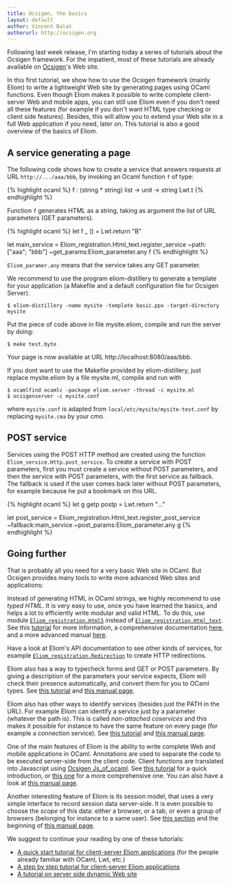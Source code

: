 ```yaml
---
title: Ocsigen, the basics
layout: default
author: Vincent Balat
authorurl: http://ocsigen.org
---
```


Following last week release,
I'm starting today a series of tutorials about the Ocsigen framework. For the impatient, most of these tutorials are already available on [Ocsigen][tutorial]'s Web site.

In this first tutorial, we show how to use the Ocsigen framework (mainly Eliom) to write a lightweight Web site by generating pages using OCaml functions.
Even though Eliom makes it possible to write complete client-server Web and mobile apps,
you can still use Eliom even if you don't need all these features (for example if you don't want HTML type checking or client side features). Besides, this will allow you to extend your Web site in a full Web application if you need, later on. This tutorial is also a good overview of the basics of Eliom.

## A service generating a page

The following code shows how to create a service that answers requests at URL `http://.../aaa/bbb`, by invoking an Ocaml function `f` of type:

{% highlight ocaml %}
f : (string * string) list -> unit -> string Lwt.t
{% endhighlight %}


Function `f` generates HTML as a string, taking as argument the list of URL parameters (GET parameters).

{% highlight ocaml %}
let f _ () =
  Lwt.return "<html><head><title>A</title></head><body>B</body></html>"

let main_service =
  Eliom_registration.Html_text.register_service
    ~path:["aaa"; "bbb"]
    ~get_params:Eliom_parameter.any
    f
{% endhighlight %}

`Eliom_paramer.any` means that the service takes any GET parameter.

We recommend to use the program eliom-distillery to generate a template for your application (a Makefile and a default configuration file for Ocsigen Server).

```
$ eliom-distillery -name mysite -template basic.ppx -target-directory mysite
```
Put the piece of code above in file mysite.eliom, compile and run the server by doing:

```
$ make test.byte
```
Your page is now available at URL http://localhost:8080/aaa/bbb.

If you dont want to use the Makefile provided by eliom-distillery, just replace mysite.eliom by a file mysite.ml, compile and run with

```
$ ocamlfind ocamlc -package eliom.server -thread -c mysite.ml
$ ocsigenserver -c mysite.conf
```
where `mysite.conf` is adapted from `local/etc/mysite/mysite-test.conf` by replacing `mysite.cma` by your cmo.

## POST service

Services using the POST HTTP method are created using the function `Eliom_service.​Http.​post_service`. To create a service with POST parameters, first you must create a service without POST parameters, and then the service with POST parameters, with the first service as fallback. The fallback is used if the user comes back later without POST parameters, for example because he put a bookmark on this URL.

{% highlight ocaml %}
let g getp postp = Lwt.return "..."

let post_service =
  Eliom_registration.Html_text.register_post_service
    ~fallback:main_service
    ~post_params:Eliom_parameter.any
    g
{% endhighlight %}

## Going further

That is probably all you need for a very basic Web site in OCaml.
But Ocsigen provides many tools to write more advanced Web sites
and applications:

Instead of generating HTML in OCaml strings, we highly recommend to use
_typed HTML_. It is very easy to use, once you have learned the basics,
and helps a lot to efficiently write modular and valid HTML.
To do this, use module
[`Eliom_registration.Html5`](http://ocsigen.org/eliom/api/server/Eliom_registration.Html5)
instead of
[`Eliom_registration.Html_text`](http://ocsigen.org/eliom/api/server/Eliom_registration.Html_text).
See this
[tutorial](http://ocsigen.org/tuto/manual/application#tyxml)
for more information, a comprehensive documentation
[here](http://ocsigen.org/tyxml/manual/),
and a more advanced manual
[here](http://ocsigen.org/eliom/manual/clientserver-html).

Have a look at Eliom's API documentation to see other kinds of services,
for example [`Eliom_registration.Redirection`](http://ocsigen.org/eliom/api/server/Eliom_registration.Redirection)
to create HTTP redirections.

Eliom also has a way to typecheck forms and GET or POST parameters.
By giving a description of the parameters your service expects,
Eliom will check their presence automatically, and convert them
for you to OCaml types.
See
[this tutorial](http://ocsigen.org/tuto/manual/interaction)
and [this manual page](http://ocsigen.org/eliom/manual/server-params).

Eliom also has other ways to identify services (besides just the PATH
in the URL). For example Eliom can identify a service just by a parameter
(whatever the path is). This is called _non-attached coservices_ and
this makes it possible for instance to have the same feature on every page
(for example a connection service).
See
[this tutorial](http://ocsigen.org/tuto/manual/interaction)
and [this manual page](http://ocsigen.org/eliom/manual/server-services).

One of the main features of Eliom is the ability to write complete
Web and mobile applications in OCaml. Annotations are used to
separate the code to be executed server-side from the client code.
Client functions are translated into Javascript using
[Ocsigen Js_of_ocaml](http://ocsigen.org/js_of_ocaml/).
See
[this tutorial](http://ocsigen.org/tuto/manual/tutowidgets) for
a quick introduction,
or [this one](http://ocsigen.org/tuto/manual/application) for a
more comprehensive one.
You can also have a look at
[this manual page](http://ocsigen.org/eliom/manual/clientserver-applications).

Another interesting feature of Eliom is its session model, that uses a
very simple interface to record session data server-side.
It is even possible to choose
the _scope_ of this data: either a browser, or a tab, or even a group
of browsers (belonging for instance to a same user).
See
[this section](http://ocsigen.org/tuto/manual/interaction#eref)
and the beginning of
[this manual page](http://ocsigen.org/eliom/manual/server-state).

We suggest to continue your reading by one of these tutorials:

- [A quick start tutorial for client-server Eliom applications](http://ocsigen.org/tuto/manual/tutowidgets) (for the people already familiar with OCaml, Lwt, etc.)
- [A step by step tutorial for client-server Eliom applications](http://ocsigen.org/tuto/manual/application)
- [A tutorial on server side dynamic Web site](http://ocsigen.org/tuto/manual/interaction)








[tutorial]: http://ocsigen.org/tuto
